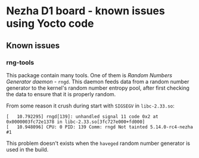 # Nezha D1 board - known issues using Yocto code

## Known issues

### rng-tools

This package contain many tools. One of them is *Random Numbers Generator
daemon* - `rngd`. This daemon feeds data from a random number generator to the
kernel's random number entropy pool, after first checking the data to ensure
that it is properly random.

From some reason it crush during start with `SIGSEGV` in `libc-2.33.so`:
```log
[   10.792295] rngd[139]: unhandled signal 11 code 0x2 at 0x0000003fc72e1378 in libc-2.33.so[3fc727e000+fd000]
[   10.948096] CPU: 0 PID: 139 Comm: rngd Not tainted 5.14.0-rc4-nezha #1
```

This problem doesn't exists when the `haveged` random number generator is used
in the build.
